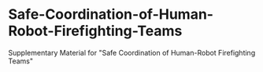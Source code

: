 # Safe-Coordination-of-Human-Robot-Firefighting-Teams
Supplementary Material for "Safe Coordination of Human-Robot Firefighting Teams"
